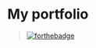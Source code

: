 # My portfolio
> [![forthebadge](https://forthebadge.com/images/badges/check-it-out.svg)](https://debugleader.github.io)
